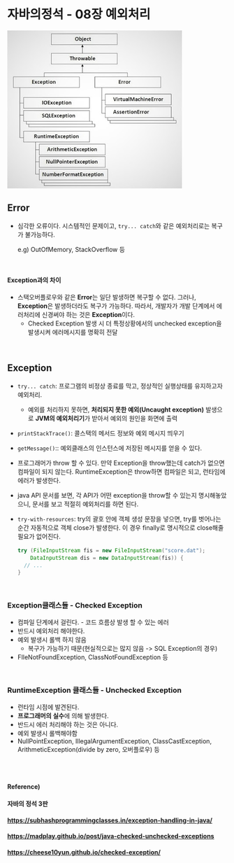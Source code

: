 # 자바의정석 - 08장 예외처리

![exception_hierarchy](./images/exception_hierarchy.jpeg) 

## Error

* 심각한 오류이다. 시스템적인 문제이고, `try... catch`와 같은 예외처리로는 복구가 불가능하다.

  e.g) OutOfMemory, StackOverflow 등

<br>

#### Exception과의 차이

* 스택오버플로우와 같은 **Error**는 일단 발생하면 복구할 수 없다. 그러나, **Exception**은 발생하더라도 복구가 가능하다. 따라서, 개발자가 개발 단계에서 에러처리에 신경써야 하는 것은 **Exception**이다.
  * Checked Exception 발생 시 더 특정상황에서의 unchecked exception을 발생시켜 에러메시지를 명확히 전달

<br>

## Exception

* `try... catch`: 프로그램의 비정상 종료를 막고, 정상적인 실행상태를 유지하고자 예외처리.

  * 예외를 처리하지 못하면, **처리되지 못한 예외(Uncaught exception)** 발생으로 **JVM의 예외처리기**가 받아서 예외의 원인을 화면에 출력

* `printStackTrace()`: 콜스택의 메서드 정보와 예외 메시지 띄우기

* `getMessage()`:: 예외클래스의 인스턴스에 저장된 메시지를 얻을 수 있다.

* 프로그래머가 throw 할 수 있다. 만약 Exception을 throw했는데 catch가 없으면 컴파일이 되지 않는다. RuntimeException은 throw하면 컴파일은 되고, 런타임에 에러가 발생한다.

* java API 문서를 보면, 각 API가 어떤 exception을 throw할 수 있는지 명시해놓았으니, 문서를 보고 적절히 예외처리를 하면 된다.

* `try-with-resources`: try의 괄호 안에 객체 생성 문장을 넣으면, try를 벗어나는 순간 자동적으로 객체 close가 발생한다. 이 경우 finally로 명시적으로 close해줄 필요가 없어진다.

  ```java
  try (FileInputStream fis = new FileInputStream("score.dat");
      DataInputStream dis = new DataInputStream(fis)) {
    // ...
  }
  ```

<br>

### Exception클래스들 - Checked Exception

* 컴파일 단계에서 걸린다. - 코드 흐름상 발생 할 수 있는 에러
* 반드시 예외처리 해야한다.
* 예외 발생시 롤백 하지 않음
  * 복구가 가능하기 때문(현실적으로는 많지 않음 -> SQL Exception의 경우)
* FIleNotFoundException, ClassNotFoundException 등

<br>

### RuntimeException 클래스들 - Unchecked Exception

* 런타임 시점에 발견된다.
* **프로그래머의 실수**에 의해 발생한다.
* 반드시 에러 처리해야 하는 것은 아니다.
* 예외 발생시 롤백해야함
* NullPointException, IllegalArgumentException, ClassCastException, ArithmeticException(divide by zero, 오버플로우) 등

<br><br>

#### Reference)

#### 자바의 정석 3판

#### https://subhashprogrammingclasses.in/exception-handling-in-java/

#### https://madplay.github.io/post/java-checked-unchecked-exceptions

#### https://cheese10yun.github.io/checked-exception/